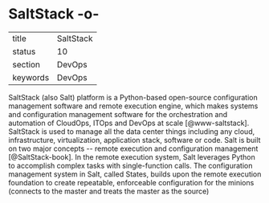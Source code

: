 # SaltStack -o-


|          |               |
| -------- | ------------- |
| title    | SaltStack     | 
| status   | 10            |
| section  | DevOps        |
| keywords | DevOps        |



SaltStack (also Salt) platform is a Python-based open-source
configuration management software and remote execution engine, which
makes systems and configuration management software for the
orchestration and automation of CloudOps, ITOps and DevOps at
scale [@www-saltstack]. SaltStack is used to manage all the data
center things including any cloud, infrastructure, virtualization,
application stack, software or code. Salt is built on two major
concepts -- remote execution and configuration
management [@SaltStack-book]. In the remote execution system, Salt
leverages Python to accomplish complex tasks with single-function
calls. The configuration management system in Salt, called States,
builds upon the remote execution foundation to create repeatable,
enforceable configuration for the minions (connects to the master and
treats the master as the source)


     
